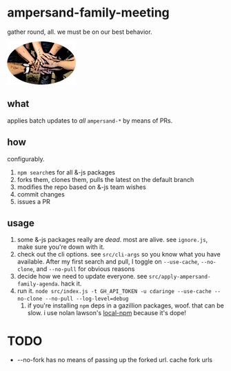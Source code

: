 # ampersand-family-meeting

gather round, all.  we must be on our best behavior.

<img src="https://raw.githubusercontent.com/cdaringe/ampersand-family-meeting/master/img/hold-hands.png" height="100px" />

## what

applies batch updates to _all_ `ampersand-*` by means of PRs.

## how

configurably.

1. `npm search`es for all &-js packages
1. forks them, clones them, pulls the latest on the default branch
1. modifies the repo based on &-js team wishes
2. commit changes
3. issues a PR

## usage

1. some &-js packages really are _dead_.  most are alive.  see `ignore.js`, make sure you're down with it.
1. check out the cli options.  see `src/cli-args` so you know what you have available.  After my first search and pull, I toggle on `--use-cache`, `--no-clone`, and `--no-pull` for obvious reasons
1. decide how we need to update everyone.  see `src/apply-ampersand-family-agenda`.  hack it.
1. run it.  `node src/index.js -t GH_API_TOKEN -u cdaringe --use-cache --no-clone --no-pull --log-level=debug`
    1. if you're installing `npm` deps in a gazillion packages, woof.  that can be slow.  i use nolan lawson's [local-npm](https://github.com/nolanlawson/local-npm) because it's dope!

# TODO
- --no-fork has no means of passing up the forked url.  cache fork urls
